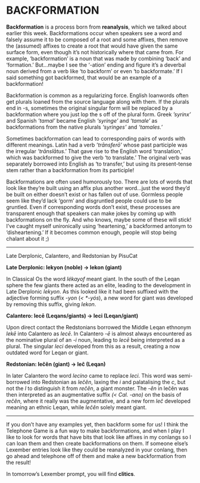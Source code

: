 # BACKFORMATION

**Backformation** is a process born from **reanalysis**, which we talked about earlier this week. Backformations occur when speakers see a word and falsely assume it to be composed of a root and some affixes, then remove the (assumed) affixes to create a root that would have given the same surface form, even though it’s not historically where that came from. For example, ‘backformation’ is a noun that was made by combining ‘back’ and ‘formation.’ But…maybe I see the ‘-ation’ ending and figure it’s a deverbal noun derived from a verb like ‘to backform’ or even ‘to backformate.’ If I said something got backformed, that would be an example of a backformation!

Backformation is common as a regularizing force. English loanwords often get plurals loaned from the source language along with them. If the plurals end in -s, sometimes the original singular form will be replaced by a backformation where you just lop the s off of the plural form. Greek _’syrinx’_ and Spanish _’tamal’_ became English _‘syringe’_ and _‘tamale’_ as backformations from the native plurals _‘syringes’_ and _‘tamales.’_

Sometimes backformation can lead to corresponding pairs of words with different meanings. Latin had a verb _’trānsferō’_ whose past participle was the irregular _’trānslātus_.’ That gave rise to the English word ‘translation,’ which was backformed to give the verb ‘to translate.’ The original verb was separately borrowed into English as ‘to transfer,’ but using its present-tense stem rather than a backformation from its participle!

Backformations are often used humorously too. There are lots of words that look like they’re built using an affix plus another word…just the word they’d be built on either doesn’t exist or has fallen out of use. Gormless people seem like they’d lack ‘gorm’ and disgruntled people could use to be gruntled. Even if corresponding words don’t exist, these processes are transparent enough that speakers can make jokes by coming up with backformations on the fly. And who knows, maybe some of these will stick! I’ve caught myself unironically using ‘heartening,’ a backformed antonym to ‘disheartening.’ If it becomes common enough, people will stop being chalant about it ;)

-----

Late Derplonic, Calantero, and Redstonian by PisuCat

**Late Derplonic: lekyon (noble) -> lekon (giant)**

In Classical Os the word _lékayof_ meant giant. In the south of the Leqan sphere the few giants there acted as an elite, leading to the development in Late Derplonic _lekyon_. As this looked like it had been suffixed with the adjective forming suffix _-yon_ (_< *-yós_), a new word for giant was developed by removing this suffix, giving _lekon_.

**Calantero: lecē (Leqans/giants) -> leci (Leqan/giant)**

Upon direct contact the Redstonians borrowed the Middle Leqan ethnonym _lekē_ into Calantero as _lecē_. In Calantero _-ē_ is almost always encountered as the nominative plural of an _-i_ noun, leading to _lecē_ being interpreted as a plural. The singular _leci_ developed from this as a result, creating a now outdated word for Leqan or giant.

**Redstonian: leĉěn (giant) -> leĉ (Leqan)**

In later Calantero the word _lecino_ came to replace _leci_. This word was semi-borrowed into Redstonian as _leĉěn_, laxing the _i_ and palatalising the _c_, but not the _l_ to distinguish it from _reĉěn_, a giant monster. The _-ěn_ in leĉěn was then interpreted as an augmentative suffix _(< Cal. -ano)_ on the basis of _reĉěn_, where it really was the augmentative, and a new form _leĉ_ developed meaning an ethnic Leqan, while _leĉěn_ solely meant giant.

-----

If you don’t have any examples yet, then backform some for us! I think the Telephone Game is a fun way to make backformations, and when I play I like to look for words that have bits that look like affixes in my conlangs so I can loan them and then create backformations on them. If someone else’s Lexember entries look like they could be reanalyzed in your conlang, then go ahead and telephone off of them and make a new backformation from the result!

In tomorrow’s Lexember prompt, you will find **clitics**.
